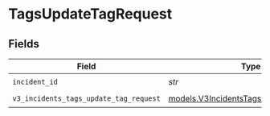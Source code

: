 # TagsUpdateTagRequest


## Fields

| Field                                                                                  | Type                                                                                   | Required                                                                               | Description                                                                            |
| -------------------------------------------------------------------------------------- | -------------------------------------------------------------------------------------- | -------------------------------------------------------------------------------------- | -------------------------------------------------------------------------------------- |
| `incident_id`                                                                          | *str*                                                                                  | :heavy_check_mark:                                                                     | N/A                                                                                    |
| `v3_incidents_tags_update_tag_request`                                                 | [models.V3IncidentsTagsUpdateTagRequest](../models/v3incidentstagsupdatetagrequest.md) | :heavy_check_mark:                                                                     | N/A                                                                                    |